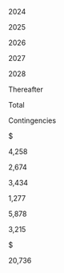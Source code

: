 2024

2025

2026

2027

2028

Thereafter

Total

Contingencies

$

4,258

2,674

3,434

1,277

5,878

3,215

$

20,736